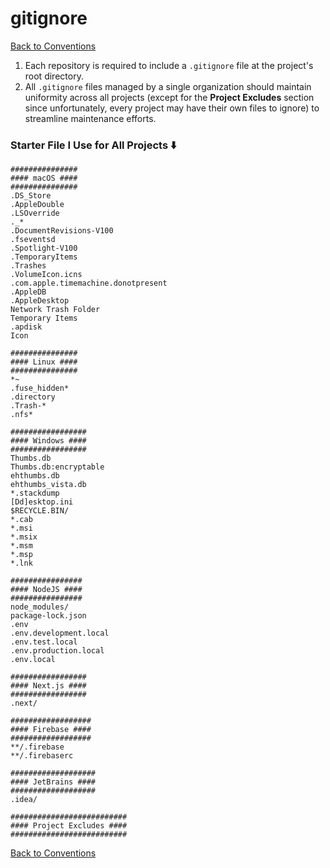gitignore
==========

[Back to Conventions](https://github.com/mrjackyliang/mrjackyliang/tree/main/conventions)

1. Each repository is required to include a `.gitignore` file at the project's root directory.
2. All `.gitignore` files managed by a single organization should maintain uniformity across all projects (except for the __Project Excludes__ section since unfortunately, every project may have their own files to ignore) to streamline maintenance efforts.

### Starter File I Use for All Projects ⬇️
```gitignore
###############
#### macOS ####
###############
.DS_Store
.AppleDouble
.LSOverride
._*
.DocumentRevisions-V100
.fseventsd
.Spotlight-V100
.TemporaryItems
.Trashes
.VolumeIcon.icns
.com.apple.timemachine.donotpresent
.AppleDB
.AppleDesktop
Network Trash Folder
Temporary Items
.apdisk
Icon

###############
#### Linux ####
###############
*~
.fuse_hidden*
.directory
.Trash-*
.nfs*

#################
#### Windows ####
#################
Thumbs.db
Thumbs.db:encryptable
ehthumbs.db
ehthumbs_vista.db
*.stackdump
[Dd]esktop.ini
$RECYCLE.BIN/
*.cab
*.msi
*.msix
*.msm
*.msp
*.lnk

################
#### NodeJS ####
################
node_modules/
package-lock.json
.env
.env.development.local
.env.test.local
.env.production.local
.env.local

#################
#### Next.js ####
#################
.next/

##################
#### Firebase ####
##################
**/.firebase
**/.firebaserc

###################
#### JetBrains ####
###################
.idea/

##########################
#### Project Excludes ####
##########################

```

[Back to Conventions](https://github.com/mrjackyliang/mrjackyliang/tree/main/conventions)
